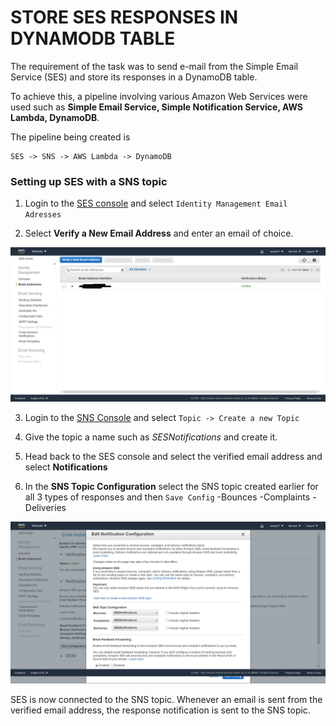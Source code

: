 # STORE SES RESPONSES IN DYNAMODB TABLE

The requirement of the task was to send e-mail from the Simple Email Service (SES) and store its responses in a DynamoDB table.

To achieve this, a pipeline involving various Amazon Web Services were used such as **Simple Email Service, Simple Notification Service, AWS Lambda, DynamoDB**.

The pipeline being created is 
```
SES -> SNS -> AWS Lambda -> DynamoDB
```

### Setting up SES with a SNS topic

1. Login to the [SES console](https://ap-south-1.console.aws.amazon.com/ses/home) and select `Identity Management Email Adresses`

2. Select **Verify a New Email Address** and enter an email of choice.

![SES Console](/screenshots/SES%20console.png)

3. Login to the [SNS Console](https://ap-south-1.console.aws.amazon.com/sns/v3/home?region=ap-south-1#/topics) and select `Topic -> Create a new Topic`

4. Give the topic a name such as *SESNotifications* and create it.

5. Head back to the SES console and select the verified email address and select **Notifications**

6. In the **SNS Topic Configuration** select the SNS topic created earlier for all 3 types of responses and then `Save Config`
    -Bounces
    -Complaints
    -Deliveries

![SNS Config](/screenshots/SNS%20config.png)

SES is now connected to the SNS topic. Whenever an email is sent from the verified email address, the response notification is sent to the SNS topic.
